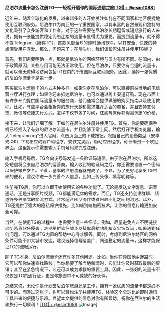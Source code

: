 **尼泊尔流量卡怎么注册TG——轻松开启你的国际通信之旅[[TG💪+ @esim1088](https://t.me/s/esim1088)]**

近年来，随着全球化的发展，越来越多的人开始关注如何在不同国家和地区便捷地使用互联网服务。尼泊尔作为南亚的一个重要国家，以其丰富的自然景观和独特的文化吸引了众多游客和工作者。对于这些需要在尼泊尔长期逗留或短期旅行的人来说，拥有一张能提供稳定网络连接的流量卡显得尤为重要。而提到流量卡，就不得不提Telegram（简称TG），这款风靡全球的即时通讯软件，以其安全、快速的特点深受用户喜爱。那么，问题来了：在尼泊尔，我们该如何注册并使用TG呢？

首先，我们需要明确一点，那就是尼泊尔的网络环境与国内有所不同。在国内，由于政策原因，某些应用可能无法正常使用。但在尼泊尔，只要你有合适的流量卡，就可以毫无障碍地访问包括TG在内的所有国际互联网服务。因此，选择一张优质的尼泊尔流量卡是第一步。

购买尼泊尔流量卡的方式多种多样。如果你身在尼泊尔，可以直接前往当地的电信营业厅进行办理；如果你还未抵达尼泊尔，也可以通过线上渠道订购。现在市面上有许多专门提供国际流量卡的服务商，他们通常会提供详细的购买指南以及使用教程。比如，有些平台会根据你的旅行天数和需求推荐适合的套餐，并且支持支付宝、微信等便捷支付方式。这样不仅节省了时间，还能确保你获得最优惠的价格。

接下来，让我们详细了解一下如何在尼泊尔注册并使用TG。首先，你需要确保手机已经插入了有效的尼泊尔流量卡，并且能够正常上网。然后打开手机浏览器，输入“telegram.org”进入官网，点击页面上的下载按钮，根据自己的设备类型（安卓或iOS）下载相应的客户端程序。安装完成后，启动应用程序，你会看到一个欢迎界面，这里提示你需要输入手机号码来完成注册。

输入手机号码后，TG会向该号码发送一条验证码短信。由于你在尼泊尔，所以这条短信将会来自尼泊尔的运营商。输入收到的验证码之后，你还需要设置一个密码以保护账户安全。至此，基本的注册流程就完成了。不过，为了更好地享受TG带来的便利，建议你进一步完善个人信息，比如上传头像、填写昵称等。

注册完TG后，你可以立即开始使用它的各种功能了。无论是发送文字消息、语音通话，还是分享图片视频，TG都能满足你的需求。而且，TG还支持创建群聊、频道等多种形式的交流方式，非常适合团队协作或者兴趣小组之间的沟通。此外，TG还提供了强大的隐私保护措施，比如端到端加密技术，让你的信息传输更加安全可靠。

当然，在使用TG的过程中，也需要注意一些细节。例如，尽量避免点击不明链接以防恶意软件侵害；定期更新软件版本以获取最新功能和安全性改进；如果遇到任何问题，可以通过TG内置的帮助中心寻求解答。同时，考虑到尼泊尔地区的网络条件可能不如大城市发达，建议选择信号覆盖广、网速稳定的流量卡，这样才能保证TG的流畅运行。

除了TG本身，尼泊尔流量卡还有许多其他用途。比如，当你在异国他乡迷路时，它可以帮你快速查找路线；当你想要了解当地新闻时，它能让你及时获取最新的资讯；甚至在紧急情况下，它还可以成为求救的重要工具。因此，一张好的流量卡不仅仅是TG的通行证，更是你旅途中不可或缺的好伙伴。

总结来说，无论你是计划去尼泊尔旅游还是工作，拥有一张优质的流量卡都是必不可少的。而通过这张卡，你可以轻松注册并使用TG，体验这个全球化的即时通讯工具带来的便捷与乐趣。希望本文提供的信息对你有所帮助，祝你在尼泊尔的生活和旅行一切顺利！[[TG💪+ @esim1088](https://t.me/s/esim1088) ![Image](https://i.postimg.cc/4NQfJmqS/Snipaste-2025-05-13-00-14-12.png)]